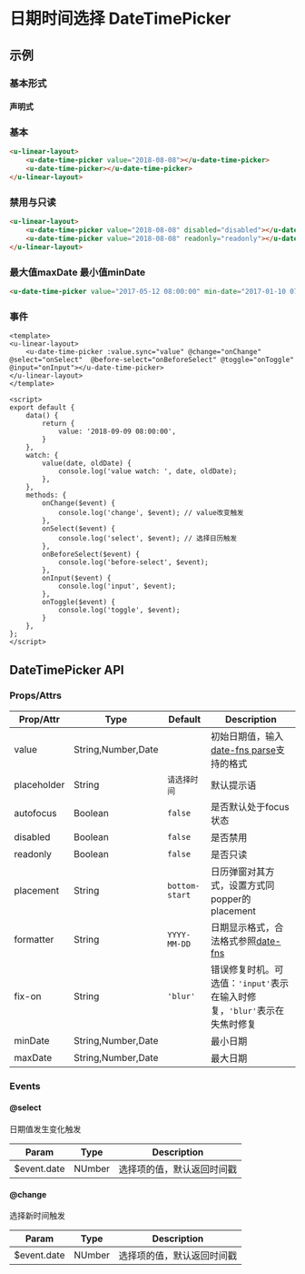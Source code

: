 # 日期时间选择 DateTimePicker

## 示例
### 基本形式

#### 声明式

### 基本
``` html
<u-linear-layout>
    <u-date-time-picker value="2018-08-08"></u-date-time-picker>
    <u-date-time-picker></u-date-time-picker>
</u-linear-layout>
```

### 禁用与只读
``` html
<u-linear-layout>
    <u-date-time-picker value="2018-08-08" disabled="disabled"></u-date-time-picker>
    <u-date-time-picker value="2018-08-08" readonly="readonly"></u-date-time-picker>
</u-linear-layout>
```

### 最大值maxDate 最小值minDate
``` html
<u-date-time-picker value="2017-05-12 08:00:00" min-date="2017-01-10 07:00:00" max-date="2017-12-12 16:00:00"></u-date-time-picker>
```

### 事件
``` vue
<template>
<u-linear-layout>
    <u-date-time-picker :value.sync="value" @change="onChange" @select="onSelect"  @before-select="onBeforeSelect" @toggle="onToggle" @input="onInput"></u-date-time-picker>
</u-linear-layout>
</template>

<script>
export default {
    data() {
        return {
            value: '2018-09-09 08:00:00',
        }
    },
    watch: {
        value(date, oldDate) {
            console.log('value watch: ', date, oldDate);
        },
    },
    methods: {
        onChange($event) {
            console.log('change', $event); // value改变触发
        },
        onSelect($event) {
        	console.log('select', $event); // 选择日历触发
        },
        onBeforeSelect($event) {
        	console.log('before-select', $event);
        },
        onInput($event) {
        	console.log('input', $event);
        },
        onToggle($event) {
        	console.log('toggle', $event);
        }
    },
};
</script>
```


## DateTimePicker API
### Props/Attrs

| Prop/Attr | Type | Default | Description |
| --------- | ---- | ------- | ----------- |
| value | String,Number,Date | | 初始日期值，输入[date-fns parse](https://date-fns.org/v1.29.0/docs/parse)支持的格式 |
| placeholder | String | `请选择时间` | 默认提示语 |
| autofocus | Boolean | `false` | 是否默认处于focus状态 |
| disabled | Boolean | `false` | 是否禁用 |
| readonly | Boolean | `false` | 是否只读 |
| placement | String | `bottom-start` | 日历弹窗对其方式，设置方式同popper的placement |
| formatter | String | `YYYY-MM-DD` | 日期显示格式，合法格式参照[date-fns](https://date-fns.org/v1.29.0/docs/format) |
| fix-on | String | `'blur'` | 错误修复时机。可选值：`'input'`表示在输入时修复，`'blur'`表示在失焦时修复 |
| minDate | String,Number,Date | | 最小日期 |
| maxDate | String,Number,Date | | 最大日期 |

### Events

#### @select

日期值发生变化触发

| Param | Type | Description |
| ----- | ---- | ----------- |
| $event.date | NUmber | 选择项的值，默认返回时间戳 |

#### @change

选择新时间触发

| Param | Type | Description |
| ----- | ---- | ----------- |
| $event.date | NUmber | 选择项的值，默认返回时间戳 |